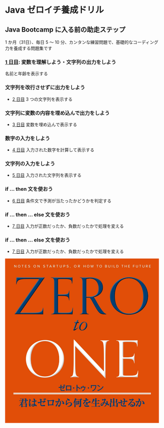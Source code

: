 # Java ゼロイチ養成ドリル

## Java Bootcamp に入る前の助走ステップ

1 か月（31日）、毎日 5 ～ 10 分、カンタンな練習問題で、基礎的なコーディング力を養成する問題集です

### [1 日目](./day01): 変数を理解しよう・文字列の出力をしよう
名前と年齢を表示する

### 文字列を改行させずに出力をしよう
- [2 日目](./day02) 3 つの文字列を表示する

### 文字列に変数の内容を埋め込んで出力をしよう
- [3 日目](./day03) 変数を埋め込んで表示する

### 数字の入力をしよう
- [4 日目](./day04) 入力された数字を計算して表示する

### 文字列の入力をしよう
- [5 日目](./day05) 入力された文字列を表示する

### if ... then 文を使おう
- [6 日目](./day06) 条件文で予測が当たったかどうかを判定する

### if ... then ... else 文を使おう
- [7 日目](./day07) 入力が正数だったか、負数だったかで処理を変える

### if ... then ... else 文を使おう
- [7 日目](./day07) 入力が正数だったか、負数だったかで処理を変える


![](./zero_to_one.jpg)
